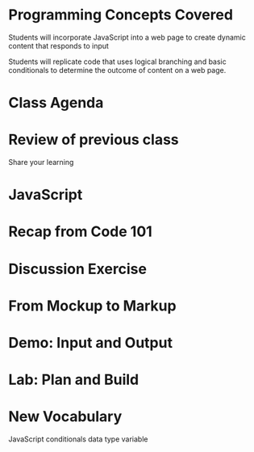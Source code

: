# Programming Concepts Covered

Students will incorporate JavaScript into a web page to create dynamic content that responds to input

Students will replicate code that uses logical branching and basic conditionals to determine the outcome of content on a web page.

# Class Agenda

# Review of previous class
  Share your learning

# JavaScript

# Recap from Code 101

# Discussion Exercise

# From Mockup to Markup

# Demo: Input and Output

# Lab: Plan and Build

# New Vocabulary
JavaScript
conditionals
data type
variable